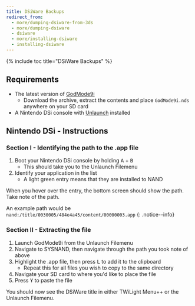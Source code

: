 ```yaml
---
title: DSiWare Backups
redirect_from:
  - more/dumping-dsiware-from-3ds
  - more/dumping-dsiware
  - dsiware
  - more/installing-dsiware
  - installing-dsiware
---
```


{% include toc title="DSiWare Backups" %}

## Requirements
- The latest version of [GodMode9i](https://github.com/RocketRobz/godmode9i/releases/latest)
  - Download the archive, extract the contents and place `GodMode9i.nds` anywhere on your SD card
- A Nintendo DSi console with [Unlaunch](/unlaunch) installed

## Nintendo DSi - Instructions

### Section I - Identifying the path to the .app file
1. Boot your Nintendo DSi console by holding <kbd>A</kbd> + <kbd>B</kbd>
   - This should take you to the Unlaunch Filemenu
1. Identify your application in the list
   - A light green entry means that they are installed to NAND

When you hover over the entry, the bottom screen should show the path. Take note of the path.

An example path would be `nand:/title/0030005/484e4a45/content/00000003.app`
{: .notice--info}

### Section II - Extracting the file

1. Launch GodMode9i from the Unlaunch Filemenu
1. Navigate to SYSNAND, then navigate through the path you took note of above
1. Highlight the .app file, then press <kbd>L</kbd> to add it to the clipboard
   - Repeat this for all files you wish to copy to the same directory
1. Navigate your SD card to where you'd like to place the file
1. Press <kbd>Y</kbd> to paste the file

You should now see the DSiWare title in either TWiLight Menu++ or the Unlaunch Filemenu.
